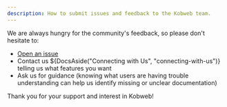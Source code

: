 ```yaml
---
description: How to submit issues and feedback to the Kobweb team.
---
```


We are always hungry for the community's feedback, so please don't hesitate to:

* [Open an issue](https://github.com/varabyte/kobweb/issues/new/choose)
* Contact us ${DocsAside("Connecting with Us", "connecting-with-us")} telling us what features you want
* Ask us for guidance (knowing what users are having trouble understanding can help us identify missing or unclear
  documentation)

Thank you for your support and interest in Kobweb!
